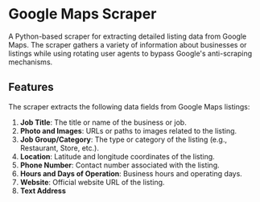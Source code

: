 # Google Maps Scraper

A Python-based scraper for extracting detailed listing data from Google Maps. The scraper gathers a variety of information about businesses or listings while using rotating user agents to bypass Google's anti-scraping mechanisms.

## Features

The scraper extracts the following data fields from Google Maps listings:

1. **Job Title**: The title or name of the business or job.
2. **Photo and Images**: URLs or paths to images related to the listing.
3. **Job Group/Category**: The type or category of the listing (e.g., Restaurant, Store, etc.).
4. **Location**: Latitude and longitude coordinates of the listing.
5. **Phone Number**: Contact number associated with the listing.
6. **Hours and Days of Operation**: Business hours and operating days.
7. **Website**: Official website URL of the listing.
8. **Text Address**